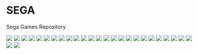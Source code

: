 # SEGA

Sega Games Repository    

<img src="GAMES Box Covers/Battle Toads.BIN.jpg"/>
<img src="GAMES Box Covers/Battletech [1].BIN.jpg"/>
<img src="GAMES Box Covers/Battle Toads and Double Dragon.bin.jpg"/>
<img src="GAMES Box Covers/Contra - Hard Corps [1].bin.jpg"/>
<img src="GAMES Box Covers/Desert Strike.SMD.jpg"/>
<img src="GAMES Box Covers/Dune 2.BIN.jpg"/>
<img src="GAMES Box Covers/Golden Axe 3.SMD.jpg"/>
<img src="GAMES Box Covers/Flashback.SMD.jpg"/>
<img src="GAMES Box Covers/F-15 Strike Eagle II (Europe).png"/>
<img src="GAMES Box Covers/Mortal Kombat 3.SMD.jpg"/>
<img src="GAMES Box Covers/Mig 29 - Super Fulcrum.smd.jpg"/>
<img src="GAMES Box Covers/Jungle Strike.SMD.jpg"/>
<img src="GAMES Box Covers/Prince of Persia (Europe).png"/>
<img src="GAMES Box Covers/Lion King.smd.jpg"/>
<img src="GAMES Box Covers/Road Rash 3.SMD.jpg"/>
<img src="GAMES Box Covers/Rock n' Roll Racing (Europe).png"/>
<img src="GAMES Box Covers/Rocket Knight Adventure.BIN.jpg"/>
<img src="GAMES Box Covers/Side Pocket (Europe).png"/>
<img src="GAMES Box Covers/Sonic 3.SMD.jpg"/>
<img src="GAMES Box Covers/Sonic The Hedgehog 2 (Europe).png"/>
<img src="GAMES Box Covers/Splatter House 3.bin.jpg"/>
<img src="GAMES Box Covers/Street Fighter 2 Turbo.smd.jpg"/>
<img src="GAMES Box Covers/Streets of Rage 3 (Europe).png"/>
<img src="GAMES Box Covers/Theme Park (Europe).png"/>
<img src="GAMES Box Covers/Ultimate Mortal Kombat 3.smd.jpg"/>
<img src="GAMES Box Covers/Urban Strike.SMD.jpg"/>
<img src="GAMES Box Covers/Worms (Europe).png"/>

